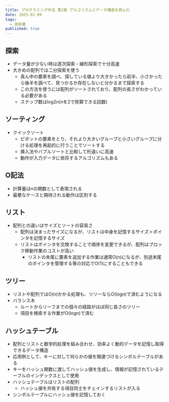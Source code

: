 ```yaml
---
title: プログラミング作法 第2章 アルゴリズムとデータ構造を読んだ
date: 2025-01-09
tags:
  - 技術書
published: true
---
```

## 探索
- データ量が少ない時は逐次探索・線形探索で十分高速
- 大きめの配列では二分探索を使う
  - 真ん中の要素を調べ、探している値より大きかったら前半、小さかったら後半を調べて、見つかるか存在しないと分かるまで探索する
  - この方法を使うには配列がソートされており、配列の長さがわかっている必要がある
  - ステップ数はlog2n(nを2で除算できる回数)

## ソーティング
- クイックソート
  - ピボットの要素をとり、それより大きいグループと小さいグループに分ける処理を再起的に行うことでソートする
  - 挿入法やバブルソートと比較して桁違いに高速
  - 動作が入力データに依存するアルゴリズムもある

## O記法
- 計算量はnの関数として表現される
- 最悪なケースと期待される動作は区別する

## リスト
- 配列との違いはサイズとソートの容易さ
  - 配列は決まったサイズになるが、リストは中身を記憶するサイズ＋ポインタを記憶するサイズ
  - リストはポインタを交換することで順序を変更できるが、配列はブロック移動作業のコストが高い
    - リストの末尾に要素を追加する作業は通常O(n)になるが、別途末尾のポインタを管理する等の対応でO(1)にすることもできる
   
## ツリー
- リストや配列ではO(n)かかる処理も、ツリーならO(logn)で済むようになる
- バランス木
  - ルートからリーフまでの個々の経路がほぼ同じ長さのツリー
  - 項目を検索する作業がO(logn)で済む

## ハッシュテーブル
- 配列とリストと数学的処理を組み合わせ、効率よく動的データを記憶し取得できるデータ構造
- 応用例として、キーに対して何らかの値を関連づけるシンボルテーブルがある
- キーをハッシュ関数に渡してハッシュ値を生成し、情報が記憶されているテーブルのインデックスとして使用
- ハッシュテーブルはリストの配列
  - ハッシュ値を共有する項目同士をチェインするリストが入る
- シンボルテーブルにハッシュ値を記憶しておく